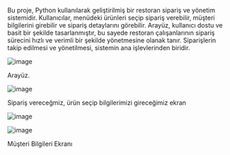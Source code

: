 Bu proje, Python kullanılarak geliştirilmiş bir restoran sipariş ve yönetim sistemidir. Kullanıcılar, menüdeki ürünleri seçip sipariş verebilir, müşteri bilgilerini girebilir ve sipariş detaylarını görebilir. Arayüz, kullanıcı dostu ve basit bir şekilde tasarlanmıştır, bu sayede restoran çalışanlarının sipariş sürecini hızlı ve verimli bir şekilde yönetmesine olanak tanır. Siparişlerin takip edilmesi ve yönetilmesi, sistemin ana işlevlerinden biridir.



![image](https://github.com/alican133/Siparis-Sistemi/assets/169036709/2ec2c7cf-38d0-477c-bc28-9455e6dae270)



Arayüz.



![image](https://github.com/alican133/Siparis-Sistemi/assets/169036709/4b422460-a997-4daa-a6c4-327d20bc69a5)



Sipariş vereceğmiz, ürün seçip bilgilerimizi gireceğimiz ekran



![image](https://github.com/alican133/Siparis-Sistemi/assets/169036709/9ec68d3e-e310-4986-be38-504491d6d212)



![image](https://github.com/alican133/Siparis-Sistemi/assets/169036709/d66e6e48-6df5-4cdd-9c78-6b7025d076d9)



Müşteri Bilgileri Ekranı




